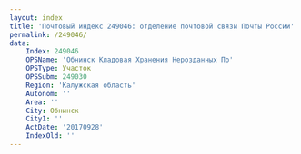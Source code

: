 ```yaml
---
layout: index
title: 'Почтовый индекс 249046: отделение почтовой связи Почты России'
permalink: /249046/
data:
    Index: 249046
    OPSName: 'Обнинск Кладовая Хранения Нерозданных По'
    OPSType: Участок
    OPSSubm: 249030
    Region: 'Калужская область'
    Autonom: ''
    Area: ''
    City: Обнинск
    City1: ''
    ActDate: '20170928'
    IndexOld: ''
---
```

